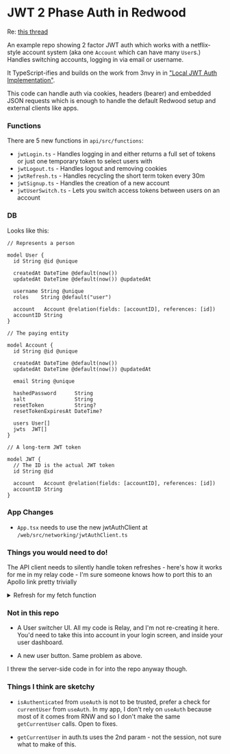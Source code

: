 # JWT 2 Phase Auth in Redwood

Re: [this thread](https://community.redwoodjs.com/t/example-app-multi-user-local-jwt-authentication/3007)

An example repo showing 2 factor JWT auth which works with a netflix-style account system (aka one `Account` which can have many `User`s.) Handles switching accounts, logging in via email or username.

It TypeScript-ifies and builds on the work from 3nvy in in ["Local JWT Auth Implementation"](https://community.redwoodjs.com/t/local-jwt-auth-implementation/1359/7).

This code can handle auth via cookies, headers (bearer) and embedded JSON requests which is enough to handle the default Redwood setup and external clients like apps.

### Functions

There are 5 new functions in `api/src/functions`:

- `jwtLogin.ts` - Handles logging in and either returns a full set of tokens or just one temporary token to select users with
- `jwtLogout.ts` - Handles logout and removing cookies
- `jwtRefresh.ts` - Handles recycling the short term token every 30m
- `jwtSignup.ts` - Handles the creation of a new account
- `jwtUserSwitch.ts` - Lets you switch access tokens between users on an account

### DB

Looks like this:

```prisma
// Represents a person

model User {
  id String @id @unique

  createdAt DateTime @default(now())
  updatedAt DateTime @default(now()) @updatedAt

  username String @unique
  roles    String @default("user")

  account   Account @relation(fields: [accountID], references: [id])
  accountID String
}

// The paying entity

model Account {
  id String @id @unique

  createdAt DateTime @default(now())
  updatedAt DateTime @default(now()) @updatedAt

  email String @unique

  hashedPassword      String
  salt                String
  resetToken          String?
  resetTokenExpiresAt DateTime?

  users User[]
  jwts  JWT[]
}

// A long-term JWT token

model JWT {
  // The ID is the actual JWT token
  id String @id

  account   Account @relation(fields: [accountID], references: [id])
  accountID String
}
```

### App Changes

- `App.tsx` needs to use the new jwtAuthClient at `/web/src/networking/jwtAuthClient.ts`

### Things you would need to do!

The API client needs to silently handle token refreshes - here's how it works for me in my relay code - I'm sure someone knows how to port this to an Apollo link pretty trivially

<details>
  <summary>Refresh for my fetch function</summary>


```ts
if (user) {
  let token = user.accessToken
  const refresh = user.refreshToken

  const { exp } = jwt_decode<JwtPayload>(token)

  // Checks if access token has expired and refresh tokens before proceeding
  if (exp * 1000 < Date.now()) {
    const apiURL = (path: string) => `${global.RWJS_API_URL}/${path}`

    // Send off the long-term JWT in order to ask for a new access token
    const res = await fetch(apiURL("jwtRefresh"), { headers: { Authorization: `Bearer ${refresh}`, "auth-provider": "custom" } })
    const data = await res.json()

    if (res.ok) {
      localStorage.setItem("myAppAuth", JSON.stringify(data))
      token = data.accessToken

    } else {
      console.error("JWT refresh failed")
      console.error(data)
      localStorage.removeItem("myAppAuth")
    }
  }

  if (token) {
    // We either pass the main token of the new revised refresh token
    headers["authorization"] = `Bearer ${token}`
    headers["auth-provider"] = "custom"
  }
}
```

</details>


### Not in this repo

- A User switcher UI. All my code is Relay, and I'm not re-creating it here. You'd need to take this into account in your login screen, and inside your user dashboard.

- A new user button. Same problem as above.

I threw the server-side code in for into the repo anyway though.

### Things I think are sketchy

- `isAuthenticated` from `useAuth` is not to be trusted, prefer a check for `currentUser` from `useAuth`. In my app, I don't rely on `useAuth` because most of it comes from RNW and so I don't make the same `getCurrentUser` calls. Open to fixes.

- `getCurrentUser` in auth.ts uses the 2nd param - not the session, not sure what to make of this.
